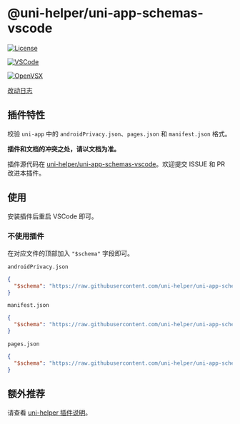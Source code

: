 # @uni-helper/uni-app-schemas-vscode

[![License](https://img.shields.io/github/license/uni-helper/uni-app-schemas-vscode)](https://github.com/uni-helper/uni-app-schemas-vscode/blob/main/LICENSE)

[![VSCode](https://vsmarketplacebadge.apphb.com/version-short/uni-helper.uni-app-schemas-vscode.png)](https://marketplace.visualstudio.com/items?itemName=uni-helper.uni-app-schemas-vscode)

[![OpenVSX](https://img.shields.io/badge/dynamic/json?color=brightgreen&label=OpenVSX&query=%24.version&url=https%3A%2F%2Fopen-vsx.org%2Fapi%2Funi-helper%2Funi-app-schemas-vscode)](https://open-vsx.org/extension/uni-helper/uni-app-schemas-vscode)

[改动日志](https://github.com/uni-helper/uni-app-schemas-vscode/blob/main/CHANGELOG.md)

## 插件特性

校验 `uni-app` 中的 `androidPrivacy.json`、`pages.json` 和 `manifest.json` 格式。

**插件和文档的冲突之处，请以文档为准。**

插件源代码在 [uni-helper/uni-app-schemas-vscode](https://github.com/uni-helper/uni-app-schemas-vscode)。欢迎提交 ISSUE 和 PR 改进本插件。

## 使用

安装插件后重启 VSCode 即可。

### 不使用插件

在对应文件的顶部加入 `"$schema"` 字段即可。

`androidPrivacy.json`

```json
{
  "$schema": "https://raw.githubusercontent.com/uni-helper/uni-app-schemas-vscode/main/schemas/androidPrivacy.json"
}
```

`manifest.json`

```json
{
  "$schema": "https://raw.githubusercontent.com/uni-helper/uni-app-schemas-vscode/main/schemas/manifest.json"
}
```

`pages.json`

```json
{
  "$schema": "https://raw.githubusercontent.com/uni-helper/uni-app-schemas-vscode/main/schemas/pages.json"
}
```

## 额外推荐

请查看 [uni-helper 插件说明](https://marketplace.visualstudio.com/items?itemName=uni-helper.uni-helper-vscode)。
